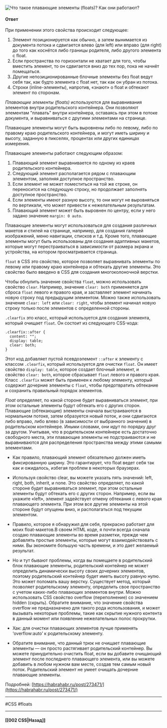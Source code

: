 ![Что такое плавающие элементы (floats)? Как они работают?](https://youtu.be/xIGp2FCxqj0?t=610)

#### Ответ

При применении этого свойства происходит следующее:

1. Элемент позиционируется как обычно, а затем вынимается из документа потока и сдвигается влево (для left) или вправо (для right) до того как коснётся либо границы родителя, либо другого элемента с float.
2. Если пространства по горизонтали не хватает для того, чтобы вместить элемент, то он сдвигается вниз до тех пор, пока не начнёт помещаться.
3. Другие непозиционированные блочные элементы без float ведут себя так, как будто элемента с float нет, так как он убран из потока.
4. Строки (inline-элементы), напротив, «знают» о float и обтекают элемент по сторонам.

*Плавающие элементы (floats)* используются для выравнивания элементов внутри родительского контейнера. Они позволяют элементам "плавать" внутри контейнера, оставаясь при этом в потоке документа, и выравниваться с другими элементами на странице.

Плавающие элементы могут быть выровнены либо по левому, либо по правому краю родительского контейнера, и могут иметь ширину и высоту, заданную в пикселях, процентах или других единицах измерения.

Плавающие элементы работают следующим образом:

1. Плавающий элемент выравнивается по одному из краев родительского контейнера.
2. Следующий элемент располагается рядом с плавающим элементом, заполняя доступное пространство.
3. Если элемент не может поместиться на той же строке, он переносится на следующую строку, но продолжает заполнять доступное пространство.
4. Если элементы имеют разную высоту, то они могут не выровняться по вертикали, что может привести к нежелательным результатам.
5. Плавающий элемент может быть выровнен по центру, если у него задано значение `margin: 0 auto`.

Плавающие элементы могут использоваться для создания различных макетов и стилей на странице, например, для создания галерей изображений, меню навигации, списков и т.д. Кроме того, плавающие элементы могут быть использованы для создания адаптивных макетов, которые могут перестраиваться в зависимости от размера экрана и устройства, на котором просматривается страница.

`float` в CSS это свойство, которое позволяет выравнивать элементы по левому или правому краю контейнера и обтекать другие элементы. Это свойство было введено в CSS для создания многоколоночной верстки.

Чтобы обнулить значение свойства `float`, можно использовать свойство `clear`. Например, значение `clear: both` применяется для сброса `float` левого и правого края, и заставляет элемент начинать новую строку под предыдущим элементом. Можно также использовать значение `clear: left` или `clear: right`, чтобы элемент начинал новую строку только после элементов с определенной стороны.

`.clearfix` это класс, который используется для создания элемента, который очищает `float`. Он состоит из следующего CSS-кода:

```
.clearfix::after {
  content: "";
  display: table;
  clear: both;
}
```

Этот код добавляет пустой псевдоэлемент `::after` к элементу с классом `.clearfix`, который используется для очистки `float`. Он имеет свойство `display: table`, которое создает блочный элемент, и свойство `clear: both`, которое сбрасывает `float` левого и правого края. Класс `.clearfix` может быть применен к любому элементу, который содержит дочерние элементы с `float`, чтобы предотвратить обтекание и сохранить правильный порядок элементов.

*Float* определяет, по какой стороне будет выравниваться элемент, при этом остальные элементы будут обтекать его с других сторон. Плавающие (обтекающие) элементы сначала выстраиваются в нормальном потоке, затем образуется новый поток, и они сдвигаются либо вправо, либо влево (в зависимости от выбранного значения) в родительском контейнере. Иными словами, они идут по порядку друг за другом. Учитывая, что в родительском контейнере есть достаточно свободного места, эти плавающие элементы не подстраиваются и не выравниваются для распределения пространства между этими самыми элементами.

- Как правило, плавающий элемент обязательно должен иметь фиксированную ширину. Это гарантирует, что float ведет себя так как и ожидалось, избегая проблем в некоторых браузерах.

- Используя свойство clear, вы можете указать пять значений: left, right, both, inherit, и none. Это свойство определяет, по какой стороне будет выравниваться элемент, при этом остальные элементы будут обтекать его с других сторон. Например, если вы укажите «left», элемент задействует отмену обтекания с левого края плавающего элемента. При этом все другие элементы на этой стороне будут опущены вниз, и располагаться под текущим элементом.

- Правило, которое я обнаружил для себя, прекрасно работает для моих float-макетов.В своем HTML коде, я почти всегда сначала создаю плавающие элементы во время разметки, прежде чем добавлять простые элементы, которые могут взаимодействовать с ними. Вы экономите большую часть времени, и это дает желаемый результат.

- Но и тут бывают проблемы, когда вы помещаете в родительский блок плавающие элементы, родительский контейнер не может определить динамически высоту своих дочерних элементов, поэтому родительский контейнер будет иметь высоту равную нулю. Это может поломать вашу верстку. Существует метод, который позволяет родительскому элементу, определить свое пространство с учетом каких-либо плавающих элементов внутри. Можно использовать CSS свойство overflow (переполнение) со значением hidden (скрыть). Обратите внимание, что значение свойства overflow не предназначено для такого рода использования, и может вызывать некоторые проблемы, такие как скрытие нужного контента в данный момент или появление нежелательных полос прокрутки.

- Хак: для очистки плавающих элементов лучше применять ‘overflow:auto’ к родительскому элементу.

- Обратите внимание, что данный трюк не очищает плавающие элементы — он просто растягивает родительский контейнер. Вы можете принудительно очистить float, если вы добавите очищающий элемент после последнего плавающего элемента, или вы можете добавить в любом нужном вам месте, создав тем самым новый поток. Родительский элемент не умеет очищать дочерние плавающие элементы.

Подробней: [https://habrahabr.ru/post/273471/](https://habrahabr.ru/post/273471/)

___
#CSS #floats
 
___

#### [[002 CSS|Назад]]